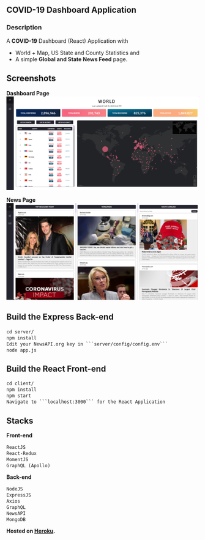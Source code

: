 ## COVID-19 Dashboard Application
### Description
A **COVID-19** Dashboard (React) Application with 
- World + Map, US State and County Statistics and
- A simple **Global and State News Feed** page.

## Screenshots
**Dashboard Page**
<img alt="Dashboard Screenshot" src="https://github.com/Joeyipp/COVID-19/blob/master/images/dashboard.PNG"/>

**News Page**
<img alt="Dashboard Screenshot" src="https://github.com/Joeyipp/COVID-19/blob/master/images/news.PNG"/>


## Build the Express Back-end
```
cd server/
npm install
Edit your NewsAPI.org key in ```server/config/config.env```
node app.js
```

## Build the React Front-end
```
cd client/
npm install
npm start
Navigate to ```localhost:3000``` for the React Application
```

## Stacks
**Front-end**
```
ReactJS
React-Redux
MomentJS
GraphQL (Apollo)
```

**Back-end**
```
NodeJS
ExpressJS
Axios
GraphQL
NewsAPI
MongoDB
```

**Hosted on [Heroku](https://quiet-cove-33237.herokuapp.com/).**







